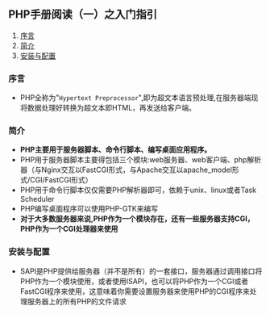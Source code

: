 ## PHP手册阅读（一）之入门指引

1. [序言](#preface)
2. [简介](#overview)
3. [安装与配置](#install-config)
### <span id = "preface">序言</span>

+ PHP全称为"`Hypertext Preprocessor`",即为超文本语言预处理,在服务器端现将数据处理好转换为超文本即HTML，再发送给客户端。

### <span id = "overview">简介</span>
+ **PHP主要用于服务器脚本、命令行脚本、编写桌面应用程序。**
+ PHP用于服务器脚本主要得包括三个模块:web服务器、web客户端、php解析器（与Nginx交互以FastCGI形式，与Apache交互以apache_model形式/CGI/FastCGI形式）
+ PHP用于命令行脚本仅仅需要PHP解析器即可，依赖于unix、linux或者Task Scheduler
+ PHP编写桌面程序可以使用PHP-GTK来编写
+ **对于大多数服务器来说,PHP作为一个模块存在，还有一些服务器支持CGI，PHP作为一个CGI处理器来使用**

### <span id = "install-config">安装与配置</span>
+ SAPI是PHP提供给服务器（并不是所有）的一套接口，服务器通过调用接口将PHP作为一个模块使用，或者使用ISAPI，也可以将PHP作为一个CGI或者FastCGI程序来使用，这意味着你需要设置服务器来使用PHP的CGI程序来处理服务器上的所有PHP的文件请求
